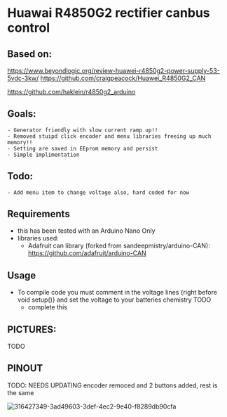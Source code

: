 # Huawai R4850G2 rectifier canbus control

  ## Based on:

   https://www.beyondlogic.org/review-huawei-r4850g2-power-supply-53-5vdc-3kw/
   https://github.com/craigpeacock/Huawei_R4850G2_CAN

   https://github.com/haklein/r4850g2_arduino

  ## Goals:
    - Generator friendly with slow current ramp up!!
    - Removed stuipd click encoder and menu libraries freeing up much memory!!
    - Setting are saved in EEprom memory and persist
    - Simple implimentation

  ## Todo:
    - Add menu item to change voltage also, hard coded for now
  
  ## Requirements 
   
   - this has been tested with an Arduino Nano Only
   - libraries used:
      * Adafruit can library (forked from sandeepmistry/arduino-CAN):
        https://github.com/adafruit/arduino-CAN



  ## Usage

  - To compile code you must comment in the voltage lines {right before void setup()} and set the voltage to your batteries chemistry 
TODO
    - complete this
  ## PICTURES:

TODO


  ## PINOUT

 TODO: NEEDS UPDATING encoder remoced and 2 buttons added, rest is the same

  ![316427349-3ad49603-3def-4ec2-9e40-f8289db90cfa](https://github.com/haklein/r4850g2_arduino/assets/4569994/0a200d5f-f5de-4887-b59d-5bd5942bd7a0)
